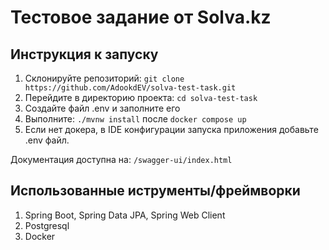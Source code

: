 # Тестовое задание от Solva.kz

## Инструкция к запуску
1. Склонируйте репозиторий: `git clone https://github.com/AdookdEV/solva-test-task.git`
2. Перейдите в директорию проекта: `cd solva-test-task`
3. Создайте файл .env и заполните его
4. Выполните: `./mvnw install` после `docker compose up`
5. Если нет докера, в IDE конфигурации запуска приложения добавьте .env файл.

Документация доступна на: `/swagger-ui/index.html`

## Использованные иструменты/фреймворки
1. Spring Boot, Spring Data JPA, Spring Web Client
2. Postgresql
3. Docker

